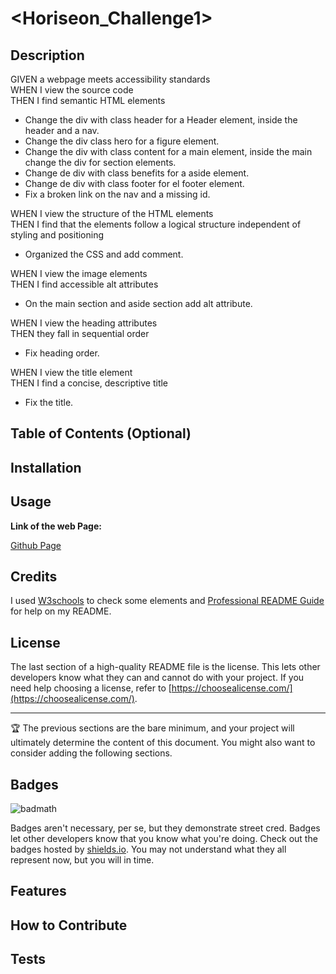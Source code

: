 # <Horiseon_Challenge1>

## Description

GIVEN a webpage meets accessibility standards  
WHEN I view the source code  
THEN I find semantic HTML elements
* Change the div with class header for a Header element, inside the header and a nav.
* Change the div class hero for a figure element.
* Change the div with class content for a main element, inside the main change the div for section elements.
* Change de div with class benefits for a aside element.
* Change de div with class footer for el footer element.
* Fix a broken link on the nav and a missing id.

WHEN I view the structure of the HTML elements  
THEN I find that the elements follow a logical structure independent of styling and positioning  

* Organized the CSS and add comment.

WHEN I view the image elements  
THEN I find accessible alt attributes

* On the main section and aside section add alt attribute.

WHEN I view the heading attributes  
THEN they fall in sequential order

* Fix heading order.

WHEN I view the title element  
THEN I find a concise, descriptive title  

* Fix the title.

## Table of Contents (Optional)

## Installation

## Usage

**Link of the web Page:**

[Github Page](https://jjfcode.github.io/Horiseon_Challenge1/)

## Credits

I used [W3schools](https://www.w3schools.com/) to check some elements and [Professional README Guide](https://coding-boot-camp.github.io/full-stack/github/professional-readme-guide) for help on my README.

## License

The last section of a high-quality README file is the license. This lets other developers know what they can and cannot do with your project. If you need help choosing a license, refer to [https://choosealicense.com/](https://choosealicense.com/).

---

🏆 The previous sections are the bare minimum, and your project will ultimately determine the content of this document. You might also want to consider adding the following sections.

## Badges

![badmath](https://img.shields.io/github/languages/top/lernantino/badmath)

Badges aren't necessary, per se, but they demonstrate street cred. Badges let other developers know that you know what you're doing. Check out the badges hosted by [shields.io](https://shields.io/). You may not understand what they all represent now, but you will in time.

## Features

## How to Contribute

## Tests
